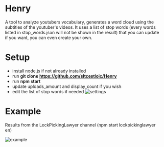 # Henry

A tool to analyze youtubers vocabulary, generates a word cloud using the subtitles of the youtuber's videos.
It uses a list of stop words (every words listed in stop_words.json will not be shown in the result) that you can update if you want, you can even create your own.


# Setup

- install node.js if not already installed
- run **git clone https://github.com/sltcestloic/Henry**
- run **npm start**
- update uploads_amount and display_count if you wish
- edit the list of stop words if needed
![settings](https://i.ibb.co/MC2s8q3/Screenshot-2022-10-20-at-21-11-08.png)

# Example

Results from the LockPickingLawyer channel (npm start lockpickinglawyer en)

![example](https://i.ibb.co/tDP9Wbs/lockpickinglawyer.png)
